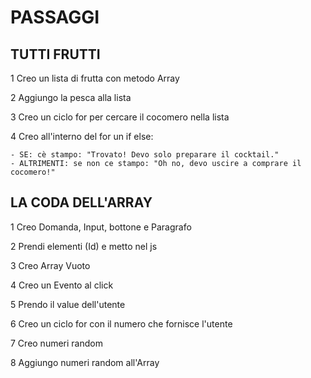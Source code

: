 # PASSAGGI


## TUTTI FRUTTI

1 Creo un lista di frutta con metodo Array

2 Aggiungo la pesca alla lista 

3 Creo un ciclo for per cercare il cocomero nella lista

4 Creo all'interno del for un if else:

    - SE: cè stampo: "Trovato! Devo solo preparare il cocktail."
    - ALTRIMENTI: se non ce stampo: "Oh no, devo uscire a comprare il cocomero!"


## LA CODA DELL'ARRAY

1 Creo Domanda, Input, bottone e Paragrafo

2 Prendi elementi (Id) e metto nel js

3 Creo Array Vuoto

4 Creo un Evento al click

5 Prendo il value dell'utente

6 Creo un ciclo for con il numero che fornisce l'utente

7 Creo numeri random 

8 Aggiungo numeri random all'Array

